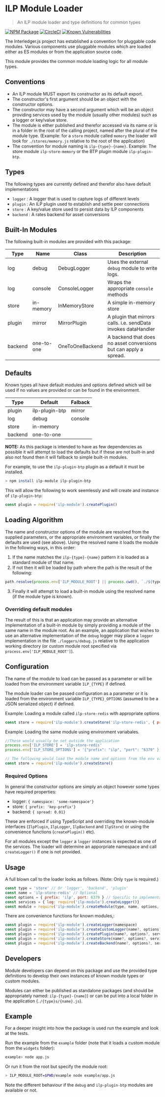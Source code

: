 # ILP Module Loader
> An ILP module loader and type definitions for common types

[![NPM Package](https://img.shields.io/npm/v/ilp-module.svg?style=flat)](https://npmjs.org/package/ilp-module)
[![CircleCI](https://circleci.com/gh/interledgerjs/ilp-module.svg?style=shield)](https://circleci.com/gh/interledgerjs/ilp-module)
[![Known Vulnerabilities](https://snyk.io/test/github/interledgerjs/ilp-module/badge.svg)](https://snyk.io/test/github/interledgerjs/ilp-module)

The Interledger.js project has established a convention for pluggable code modules. Various components use pluggable modules which are loaded either as ES modules or from the application source code.

This module provides the common module loading logic for all module types.

## Conventions

- An ILP module MUST export its constructor as its default export.
- The constructor's first argument should be an object with the constructor options.
- The constructor may have a second argument which will be an object providing services used by the module (usually other modules) such as a logger or key/value store.
- The module is either published and therefor accessed via its name or is in a folder in the root of the calling project, named after the plural of the module type. (Example: for a `store` module called `memory` the loader will look for `./stores/memory.js` relative to the root of the application)
- The convention for module naming is `ilp-{type}-{name}`. Example: The store module `ilp-store-memory` or the BTP plugin module `ilp-plugin-btp`.

## Types

The following types are currently defined and therefor also have default implementations
 - `logger` : A logger that is used to capture logs of different levels
 - `plugin` : An ILP plugin used to establish and settle peer connections
 - `store` : A key/value store used to persist data by ILP components
 - `backend` : A rates backend for asset conversions

## Built-In Modules

The following built-in modules are provided with this package:

| Type    | Name       | Class           | Description                                                      |
|---------|------------|-----------------|------------------------------------------------------------------|
| log     | debug      | DebugLogger     | Uses the external `debug` module to write logs.                  |
| log     | console    | ConsoleLogger   | Wraps the appropriate `console` methods                          |
| store   | in-memory  | InMemoryStore   | A simple in-memory store                                         |
| plugin  | mirror     | MirrorPlugin    | A plugin that mirrors calls. i.e. sendData invokes dataHandler   |
| backend | one-to-one | OneToOneBackend | A backend that does no asset conversions but can apply a spread. |

## Defaults

Known types all have default modules and options defined which will be used if no values are provided or can be found in the environment.

| Type    | Default        | Falback |
|---------|----------------|---------|
| plugin  | ilp-plugin-btp | mirror  |
| log     | debug          | console |
| store   | in-memory      |         |
| backend | one-to-one     |         |

**NOTE:** As this package is intended to have as few dependencies as possible it will attempt to load the defaults but if these are not built-in and also not found then it will fallback to simple built-in modules.

For example, to use the `ilp-plugin-btp` plugin as a default it must be installed.

```sh
> npm install ilp-module ilp-plugin-btp
```
This will allow the following to work seemlessly and will create and instance of `ilp-plugin-btp`:
```js
const plugin = require('ilp-module').createPlugin()
```

## Loading Algorithm

The name and constructor options of the module are resolved from the supplied parameters, or the appropriate environment variables, or finally the defaults are used (see above). Using the resolved name it loads the module in the following ways, in this order:

 1. If the name matches the `ilp-{type}-{name}` pattern it is loaded as a standard module of that name. 
 2. If not then it will be loaded by path where the path is the result of the following:
```js
path.resolve(process.env['ILP_MODULE_ROOT'] || process.cwd(), `./${type}s/`, resolvedName)
```
 3. Finally it will attempt to load a built-in module using the resolved name (if the module type is known).

### Overriding default modules

The result of this is that an application may provide an alternative implementation of a built-in module by simply providing a module of the same name in the module root. As an example, an application that wishes to use an alternative implementation of the `debug` logger may place a `logger` implementation in the file `./loggers/debug.js` relative to the application working directory (or custom module root specified via `process.env['ILP_MODULE_ROOT']`).

## Configuration

The name of the module to load can be passed as a parameter or will be loaded from the environment variable `ILP_{TYPE}` if defined.

The module loader can be passed configuration as a parameter or it is loaded from the environment variable `ILP_{TYPE}_OPTIONS` (assumed to be a JSON serialized object) if defined.

Example: Loading a module called `ilp-store-redis` with appropriate options
```js
const store = require('ilp-module').createStore('ilp-store-redis', { prefix: 'ilp', port: 6379 })
```
Example: Loading the same module using environment variabales.
```js
//These would usually be set outside the application
process.env['ILP_STORE'] = 'ilp-store-redis'
process.env['ILP_STORE_OPTIONS'] = '{"prefix": "ilp", "port": "6379" }'

// The following would load the module name and options from the env variables
const store = require('ilp-module').createStore()
```
### Required Options

In general the constructor options are simply an object however some types have required properties:

- logger: `{ namespace: 'some-namespace'}`
- store: `{ prefix: 'key-prefix'}`
- backend: `{ spread: 0.01}` 

These are enforced if using TypeScript and overriding the known-module interfaces (`IlpPlugin`, `IlpLogger`, `IlpBackend` and `IlpStore`) or using the convenience functions (`createPlugin()` etc).

For all modules except the `logger` a `logger` instances is expected as one of the services. The loader will determine an apporpriate namespace and call `createLogger()` if one is not provided.

## Usage

A full blown call to the loader looks as follows. (Note: Only `type` is required.)

```js
const type = 'store' // Or 'logger', 'backend', 'plugin'
const name = 'ilp-store-redis' // Optional
const options = { prefix: 'ilp', port: 6379 } // Specific to implementation. Some types have required options.
const services = { log: require('ilp-module').createLogger()}
const module = require('ilp-module').createModule(type, name, options, services)
```

There are convenience functions for known modules,:

```js
const plugin = require('ilp-module').createLogger(namespace)
const plugin = require('ilp-module').createCustomLogger(name?, options?, services?)
const plugin = require('ilp-module').createPlugin(name?, options?, services?)
const plugin = require('ilp-module').createStore(name?, options?, services?)
const plugin = require('ilp-module').createBackend(name?, options?, services?)
```

## Developers

Module developers can depend on this package and use the provided type definitions to develop their own instances of known module types or custom modules.

Modules can either be published as standalone packages (and should be appropriately named: `ilp-{type}-{name}`) or can be put into a local folder in the application (`./{type}s/{name}.js`).

## Example

For a deeper insight into how the package is used run the example and look at the tests.

Run the example from the `example` folder (note that it loads a custom module from the `widgets` folder):
```sh
example> node app.js
```
Or run it from the root but specify the module root:
```sh
> ILP_MODULE_ROOT=$PWD/example node example/app.js
```

Note the different behaviour if the `debug` and `ilp-plugin-btp` modules are available or not.
